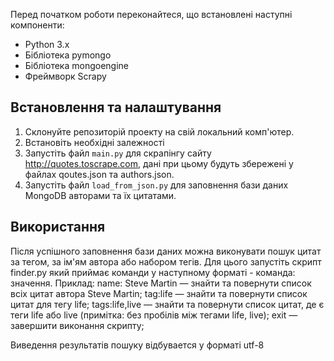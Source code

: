 Перед початком роботи переконайтеся, що встановлені наступні компоненти:

- Python 3.x
- Бібліотека pymongo
- Бібліотека mongoengine
- Фреймворк Scrapy

## Встановлення та налаштування

1. Склонуйте репозиторій проекту на свій локальний комп'ютер.
2. Встановіть необхідні залежності
3. Запустіть файл `main.py` для скрапінгу сайту http://quotes.toscrape.com, дані при цьому будуть збережені у файлах qoutes.json та authors.json.
4. Запустіть файл `load_from_json.py` для заповнення бази даних MongoDB авторами та їх цитатами.


## Використання

Після успішного заповнення бази даних можна виконувати пошук цитат за тегом, за ім'ям автора або набором тегів. Для цього запустіть скрипт finder.py який приймає команди у наступному форматі - команда: значення. 
Приклад:
name: Steve Martin — знайти та повернути список всіх цитат автора Steve Martin;
tag:life — знайти та повернути список цитат для тегу life;
tags:life,live — знайти та повернути список цитат, де є теги life або live (примітка: без пробілів між тегами life, live);
exit — завершити виконання скрипту;

Виведення результатів пошуку відбувается у форматі utf-8